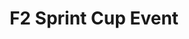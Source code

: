 ---
layout: seasons
slug: f2-sc-2020
title: F2 Sprint Cup Event
permalink: '/:categories/:title'
category: f12019-f2
menu_title: Sprint Cup Standings
menu_icon: /assets/site-img/f2-32.png
menu_hide: false
---